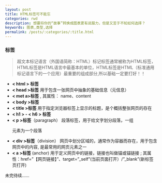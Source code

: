 ```yaml
---
layout: post
title: HTML标签可不能忘
categories: rwd
description: 想要将你的“故事”转换成图表更有说服力，但是又苦于不知如何选择？
keywords: 图表,类型,选择
permalink: /posts/:categories/:title.html
---
```



### 标签
> 超文本标记语言（外国语简称：HTML）标记标签通常被称为HTML标签，HTML标签是HTML语言中最基本的单位，HTML标签是HTML（标准通用标记语言下的一个应用）最重要的组成部分,所以基础一定要打好！！

-  **< html > 标签**
-  **< head >标签** 用于包含一张网页中抽象的基础信息（元信息）
- **< met a>标签** , 其属性： name、content
- **< body >标签**
- **< title >标签** 用于指定浏览器标签上显示的标题，是个概括整张网页的存在
-  **< h1 > - < h6 > 标签**
-  **< p >标签**（paragraph） 段落标签，用于给文字划分段落，一组<p>元素为一个段落
- **< div >标签**（division） 网页中划分区域的，通常作为容器而存在，用于包含网页中的内容, 是最常用的网页元素之一
- **< a >标签** (anchor) 用于定义网页中的链接，链接也叫做锚或锚链接
; 其属性：href=”【网页链接】”、target=”_self”(当前页面打开）/”_blank”(新标签页打开)



未完待续......